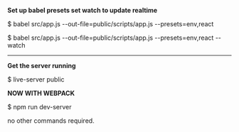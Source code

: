 **Set up babel presets set watch to update realtime**

$ babel src/app.js --out-file=public/scripts/app.js --presets=env,react

$ babel src/app.js --out-file=public/scripts/app.js --presets=env,react --watch

***

**Get the server running**

$ live-server public


**NOW WITH WEBPACK**

$ npm run dev-server 

no other commands required. 